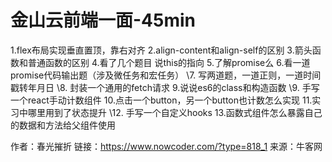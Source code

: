 # 金山云前端一面-45min

1.flex布局实现垂直置顶，靠右对齐
2.align-content和align-self的区别
3.箭头函数和普通函数的区别
4.看了几个题目 说this的指向
5.了解promise么
6.看一道promise代码输出题（涉及微任务和宏任务）
\7. 写两道题，一道正则，一道时间戳转年月日
\8. 封装一个通用的fetch请求
9.说说es6的class和构造函数
\9. 手写一个react手动计数组件
10.点击一个button，另一个button也计数怎么实现
11.实习中哪里用到了状态提升
\12. 手写一个自定义hooks
13.函数式组件怎么暴露自己的数据和方法给父组件使用



作者：春光摧折
链接：https://www.nowcoder.com/?type=818_1
来源：牛客网